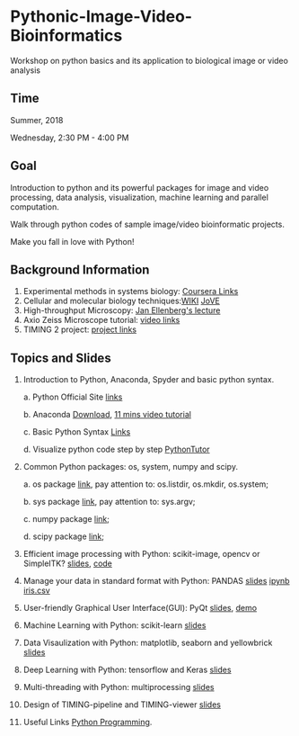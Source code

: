 # Pythonic-Image-Video-Bioinformatics
Workshop on python basics and its application to biological image or video analysis

## Time
Summer, 2018

Wednesday, 2:30 PM - 4:00 PM

## Goal
Introduction to python and its powerful packages for image and video processing, data analysis, visualization, machine learning and parallel computation.

Walk through python codes of sample image/video bioinformatic projects.

Make you fall in love with Python!

## Background Information
  1. Experimental methods in systems biology: [Coursera Links](https://www.coursera.org/learn/experimental-methods)
  2. Cellular and molecular biology techniques:[WIKI](https://en.wikipedia.org/wiki/Category:Molecular_biology_techniques)  [JoVE](https://www.jove.com/science-education-library/2/basic-methods-in-cellular-and-molecular-biology)
  3. High-throughput Microscopy: [Jan Ellenberg's lecture](https://www.youtube.com/watch?v=QrrCjC1eQaI&t=6s)
  4. Axio Zeiss Microscope tutorial: [video links](https://www.youtube.com/watch?v=_S7Tf3J0ylg&t=1234s)
  5. TIMING 2 project: [project links](https://github.com/troylhy1991/TIMING2)

## Topics and Slides
  1. Introduction to Python, Anaconda, Spyder and basic python syntax.
       
        a. Python Official Site [links](https://www.python.org/)
       
        b. Anaconda [Download](https://www.anaconda.com/download/), [11 mins video tutorial](https://www.youtube.com/watch?v=YJC6ldI3hWk)
       
        c. Basic Python Syntax [Links](https://www.learnpython.org/)
       
        d. Visualize python code step by step [PythonTutor](http://pythontutor.com/)

  2. Common Python packages: os, system, numpy and scipy.
  
        a. os package [link](https://www.tutorialspoint.com/python/os_file_methods.htm), pay attention to: os.listdir, os.mkdir, os.system;
      
        b. sys package [link](https://www.python-course.eu/sys_module.php), pay attention to: sys.argv;
      
        c. numpy package [link](http://cs231n.github.io/python-numpy-tutorial/);
      
        d. scipy package [link](https://www.tutorialspoint.com/scipy/index.htm);
  
  3. Efficient image processing with Python: scikit-image, opencv or SimpleITK? [slides](https://github.com/troylhy1991/Pythonic-Image-Video-Bioinformatics/tree/master/slides), [code](https://github.com/troylhy1991/Pythonic-Image-Video-Bioinformatics/tree/master/samples/No3)
  
  4. Manage your data in standard format with Python: PANDAS [slides](https://web.stanford.edu/~jacobp2/src/materials/lec/lecture6.pdf) [ipynb](https://web.stanford.edu/~jacobp2/src/materials/nb/Lecture6.ipynb) [iris.csv](https://raw.githubusercontent.com/uiuc-cse/data-fa14/gh-pages/data/iris.csv)
  
  5. User-friendly Graphical User Interface(GUI): PyQt [slides](https://datamastery.github.io/slides/pyqt-guis.pdf), [demo](http://zetcode.com/gui/pyqt4/)
  
  6. Machine Learning with Python: scikit-learn [slides]()
  
  7. Data Visaulization with Python: matplotlib, seaborn and yellowbrick [slides]()
  
  8. Deep Learning with Python: tensorflow and Keras [slides]()
  
  9. Multi-threading with Python: multiprocessing [slides]()
  
  10. Design of TIMING-pipeline and TIMING-viewer [slides]()
  
  11. Useful Links [Python Programming](https://pythonprogramming.net/).


